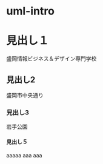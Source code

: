 # uml-intro 

# 見出し１ 
盛岡情報ビジネス＆デザイン専門学校 

## 見出し2 
盛岡市中央通り

### 見出し3 
岩手公園 

#### 見出し５ 
aaaaa
aaa
aaa

